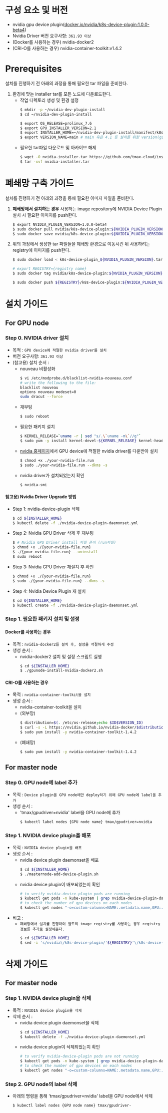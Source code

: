 <!-- # NVIDIA GPU Device Plugin 설치 가이드 -->

# 구성 요소 및 버전
* nvidia gpu device plugin([docker.io/nvidia/k8s-device-plugin:1.0.0-beta4](https://hub.docker.com/layers/nvidia/k8s-device-plugin/1.0.0-beta4/images/sha256-76c08ab2780e88142384c6d9da48dae1788555273a5429a3eb67ed68a9bc358a?context=explore))
* Nvidia Driver 버전 요구사항: `361.93 이상`
* (Docker를 사용하는 경우) nvidia-docker2
* (CRI-O를 사용하는 경우) nvidia-container-toolkit:v1.4.2

# Prerequisites
설치를 진행하기 전 아래의 과정을 통해 필요한 tar 파일을 준비한다.
1. 환경에 맞는 installer tar를 모든 노드에 다운로드한다.
    * 작업 디렉토리 생성 및 환경 설정
        ```bash
        $ mkdir -p ~/nvidia-dev-plugin-install
        $ cd ~/nvidia-dev-plugin-install

        $ export OS_RELEASE=prolinux_7.6
        $ export GPU_INSTALLER_VERSION=2.1
        $ export INSTALLER_HOME=~/nvidia-dev-plugin-install/manifest/k8s-gpu-installer-${OS_RELEASE}-v${GPU_INSTALLER_VERSION}
        $ export VERSION_NAME=main # main 혹은 4.1 등 설치를 위한 version(git branch 명)을 사용
        ```
    * 필요한 tar파일 다운로드 및 아카이브 해제
        ```bash
        $ wget -O nvidia-installer.tar https://github.com/tmax-cloud/install-nvidia-gpu-infra/blob/${VERSION_NAME}/nvidia-device-plugin/manifest/k8s-gpu-installer-${OS_RELEASE}-v${GPU_INSTALLER_VERSION}.tar?raw=true
        $ tar -xvf nvidia-installer.tar
        ```

# 폐쇄망 구축 가이드
설치를 진행하기 전 아래의 과정을 통해 필요한 이미지 파일을 준비한다.
1. **폐쇄망에서 설치하는 경우** 사용하는 image repository에 NVIDIA Device Plugin 설치 시 필요한 이미지를 push한다.
    ```bash
    $ export NVIDIA_PLUGIN_VERSION=1.0.0-beta4
    $ sudo docker pull nvidia/k8s-device-plugin:${NVIDIA_PLUGIN_VERSION}
    $ sudo docker save nvidia/k8s-device-plugin:${NVIDIA_PLUGIN_VERSION} > k8s-device-plugin_${NVIDIA_PLUGIN_VERSION}.tar
    ```

2. 위의 과정에서 생성한 tar 파일들을 폐쇄망 환경으로 이동시킨 뒤 사용하려는 registry에 이미지를 push한다.
    ```bash
    $ sudo docker load < k8s-device-plugin_${NVIDIA_PLUGIN_VERSION}.tar

    # export REGISTRY={registry name}
    $ sudo docker tag nvidia/k8s-device-plugin:${NVIDIA_PLUGIN_VERSION} ${REGISTRY}/k8s-device-plugin:${NVIDIA_PLUGIN_VERSION}

    $ sudo docker push ${REGISTRY}/k8s-device-plugin:${NVIDIA_PLUGIN_VERSION}
    ```

# 설치 가이드

## For GPU node

### Step 0. NVIDIA driver 설치
* 목적 : `GPU device에 적절한 nvidia driver를 설치`
* 버전 요구사항: `361.93 이상`
* (참고용) 설치 순서 : 
    * nouveau 비활성화
        ```bash
        $ vi /etc/modprobe.d/blacklist-nvidia-nouveau.conf
        # write the following to the file:
        blacklist nouveau
        options nouveau modeset=0
        sudo dracut --force
        ```
    * 재부팅
        ```bash
        $ sudo reboot
        ```
    * 필요한 패키지 설치
        ```bash
        $ KERNEL_RELEASE=`uname -r | sed "s/.\`uname -m\`//g"`
        $ sudo yum -y install kernel-devel-${KERNEL_RELEASE} kernel-headers-${KERNEL_RELEASE} gcc make dkms jq
        ```
    * [nvidia 홈페이지](https://www.nvidia.co.kr/Download/index.aspx)에서 GPU device에 적절한 nvidia driver를 다운받아 설치
        ```bash
        $ chmod +x ./your-nvidia-file.run
        $ sudo ./your-nvidia-file.run --dkms -s
        ```
    * nvidia driver가 설치되었는지 확인
        ```bash
        $ nvidia-smi
        ```
#### 참고용) Nvidia Driver Upgrade 방법
- Step 1: nvidia-device-plugin 삭제
    ```bash
    $ cd ${INSTALLER_HOME}
    $ kubectl delete -f ./nvidia-device-plugin-daemonset.yml
    ```
- Step 2: Nvidia GPU Driver 삭제 후 재부팅
    ```bash
    $ # Nvidia GPU Driver install 파일 준비 (run파일)
    $ chmod +x ./{your-nvidia-file.run}
    $ ./{your-nvidia-file.run} --uninstall
    $ sudo reboot
    ```
- Step 3: Nvidia GPU Driver 재설치 후 확인
    ```bash
    $ chmod +x ./{your-nvidia-file.run}
    $ sudo ./{your-nvidia-file.run} --dkms -s
    ```
- Step 4: Nvidia Device Plugin 재 설치
    ```bash
    $ cd ${INSTALLER_HOME}
    $ kubectl create -f ./nvidia-device-plugin-daemonset.yml
    ```

### Step 1. 필요한 패키지 설치 및 설정
#### Docker를 사용하는 경우
* 목적 : `nvidia-docker2를 설치 후, 설정을 적절하게 수정`
* 생성 순서 : 
    * nvidia-docker2 설치 및 설정 스크립트 실행
        ```bash
        $ cd ${INSTALLER_HOME}
        $ ./gpunode-install-nvidia-docker2.sh
        ```
#### CRI-O를 사용하는 경우
* 목적 : `nvidia-container-toolkit을 설치`
* 생성 순서 : 
    * nvidia-container-toolkit을 설치
    * (외부망)
        ```bash
        $ distribution=$(. /etc/os-release;echo $ID$VERSION_ID)
        $ curl -s -L https://nvidia.github.io/nvidia-docker/$distribution/nvidia-docker.repo | sudo tee /etc/yum.repos.d/nvidia-docker.repo
        $ sudo yum install -y nvidia-container-toolkit-1.4.2
        ```
    * (폐쇄망)
        ```bash
        $ sudo yum install -y nvidia-container-toolkit-1.4.2

## For master node

### Step 0. GPU node에 label 추가
* 목적 : `Device plugin을 GPU node에만 deploy하기 위해 GPU node에 label을 추가`
* 생성 순서 : 
    * 'tmax/gpudriver=nvidia' label을 GPU node에 추가
        ```bash
        $ kubectl label nodes {GPU node name} tmax/gpudriver=nvidia
        ```

### Step 1. NVIDIA device plugin을 배포
* 목적 : `NVIDIA device plugin을 배포`
* 생성 순서 : 
    * nvidia device plugin daemonset을 배포
        ```bash
        $ cd ${INSTALLER_HOME}
        $ ./masternode-add-device-plugin.sh
        ```
    * nvidia device plugin이 배포되었는지 확인
        ```bash
        # to verify nvidia-device-plugin pods are running
        $ kubectl get pods -n kube-system | grep nvidia-device-plugin-daemonset
        # to check the number of gpu devices on each nodes
        $ kubectl get nodes "-o=custom-columns=NAME:.metadata.name,GPU:.status.allocatable.nvidia\.com/gpu"
        ```
* 비고 :
    * `폐쇄망에서 설치를 진행하여 별도의 image registry를 사용하는 경우 registry 정보를 추가로 설정해준다.`
        ```bash
        $ cd ${INSTALLER_HOME}
        $ sed -i 's/nvidia\/k8s-device-plugin/'${REGISTRY}'\/k8s-device-plugin/g' nvidia-device-plugin-daemonset.yml
        ```

# 삭제 가이드

## For master node

### Step 1. NVIDIA device plugin을 삭제
* 목적 : `NVIDIA device plugin을 삭제`
* 삭제 순서 : 
    * nvidia device plugin daemonset을 삭제
        ```bash
        $ cd ${INSTALLER_HOME}
        $ kubectl delete -f ./nvidia-device-plugin-daemonset.yml
        ```
    * nvidia device plugin이 삭제되었는지 확인
        ```bash
        # to verify nvidia-device-plugin pods are not running
        $ kubectl get pods -n kube-system | grep nvidia-device-plugin-daemonset
        # to check the number of gpu devices on each nodes
        $ kubectl get nodes "-o=custom-columns=NAME:.metadata.name,GPU:.status.allocatable.nvidia\.com/gpu"
        ```

### Step 2. GPU node의 label 삭제

* 아래의 명령을 통해 'tmax/gpudriver=nvidia' label을 GPU node에서 삭제
  
    ```bash
    $ kubectl label nodes {GPU node name} tmax/gpudriver-
    ```

